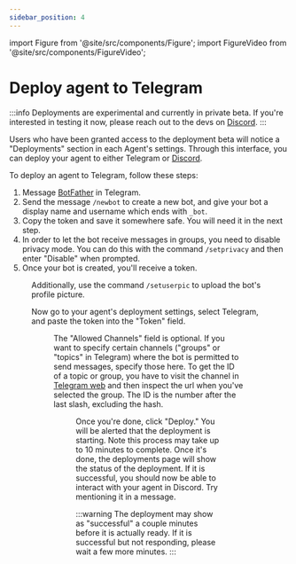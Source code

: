 ```yaml
---
sidebar_position: 4
---
```


import Figure from '@site/src/components/Figure';
import FigureVideo from '@site/src/components/FigureVideo';

# Deploy agent to Telegram

:::info 
Deployments are experimental and currently in private beta. If you're interested in testing it now, please reach out to the devs on [Discord](https://discord.com/invite/4dSYwDT).
:::

Users who have been granted access to the deployment beta will notice a "Deployments" section in each Agent's settings. Through this interface, you can deploy your agent to either Telegram or [Discord](/docs/guides/discord).

To deploy an agent to Telegram, follow these steps:

1. Message [BotFather](https://t.me/botfather) in Telegram.
2. Send the message `/newbot` to create a new bot, and give your bot a display name and username which ends with `_bot`.
3. Copy the token and save it somewhere safe. You will need it in the next step.
4. In order to let the bot receive messages in groups, you need to disable privacy mode. You can do this with the command `/setprivacy` and then enter "Disable" when prompted.
5. Once your bot is created, you'll receive a token.

<Figure src="/img/telegram1.jpg" caption="Creating a new bot in Telegram" />

Additionally, use the command `/setuserpic` to upload the bot's profile picture.

Now go to your agent's deployment settings, select Telegram, and paste the token into the "Token" field.

<Figure src="/img/telegram_deployment.jpg" caption="Enter the token and click 'Deploy'" />

The "Allowed Channels" field is optional. If you want to specify certain channels ("groups" or "topics" in Telegram) where the bot is permitted to send messages, specify those here. To get the ID of a topic or group, you have to visit the channel in [Telegram web](https://web.telegram.org/) and then inspect the url when you've selected the group. The ID is the number after the last slash, excluding the hash.

<Figure src="/img/telegram1.jpg" caption="The ID of the group is `-2155286223` (note the dash!)" />

Once you're done, click "Deploy." You will be alerted that the deployment is starting. Note this process may take up to 10 minutes to complete. Once it's done, the deployments page will show the status of the deployment. If it is successful, you should now be able to interact with your agent in Discord. Try mentioning it in a message.

:::warning
The deployment may show as "successful" a couple minutes before it is actually ready. If it is successful but not responding, please wait a few more minutes.
:::